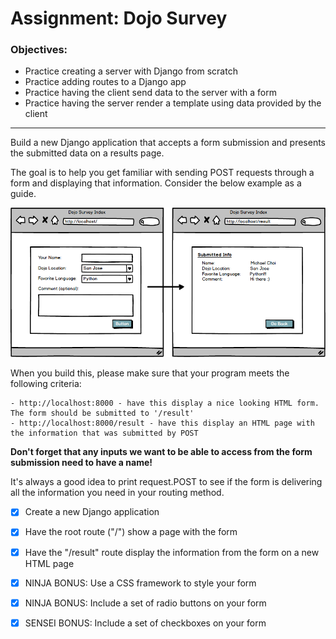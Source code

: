 # Assignment: Dojo Survey

### Objectives:

- Practice creating a server with Django from scratch
- Practice adding routes to a Django app
- Practice having the client send data to the server with a form
- Practice having the server render a template using data provided by the client
<hr>
Build a new Django application that accepts a form submission and presents the submitted data on a results page.

The goal is to help you get familiar with sending POST requests through a form and displaying that information. Consider the below example as a guide.

![](survey-form.png)

When you build this, please make sure that your program meets the following criteria:

    - http://localhost:8000 - have this display a nice looking HTML form.  The form should be submitted to '/result'
    - http://localhost:8000/result - have this display an HTML page with the information that was submitted by POST
    
**Don't forget that any inputs we want to be able to access from the form submission need to have a name!**

It's always a good idea to print request.POST to see if the form is delivering all the information you need in your routing method.

- [x] Create a new Django application

- [x] Have the root route ("/") show a page with the form

- [x] Have the "/result" route display the information from the form on a new HTML page

- [x] NINJA BONUS: Use a CSS framework to style your form

- [x] NINJA BONUS: Include a set of radio buttons on your form

- [x] SENSEI BONUS: Include a set of checkboxes on your form